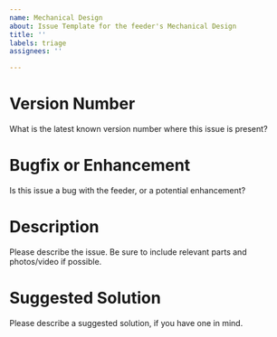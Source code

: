 ```yaml
---
name: Mechanical Design
about: Issue Template for the feeder's Mechanical Design
title: ''
labels: triage
assignees: ''

---
```


# Version Number
What is the latest known version number where this issue is present?

# Bugfix or Enhancement
Is this issue a bug with the feeder, or a potential enhancement?

# Description
Please describe the issue. Be sure to include relevant parts and photos/video if possible.

# Suggested Solution
Please describe a suggested solution, if you have one in mind.
